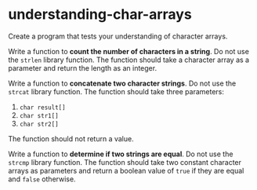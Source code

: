 # understanding-char-arrays

Create a program that tests your understanding of character arrays.

Write a function to **count the number of characters in a string**. Do not use the `strlen` library function. The function should take a character array as a parameter and return the length as an integer.

Write a function to **concatenate two character strings**. Do not use the `strcat` library function. The function should take three parameters:

1. `char result[]`
2. `char str1[]`
3. `char str2[]`

The function should not return a value.

Write a function to **determine if two strings are equal**. Do not use the `strcmp` library function. The function should take two constant character arrays as parameters and return a boolean value of `true` if they are equal and `false` otherwise.
